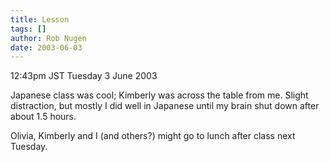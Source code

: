 ```yaml
---
title: Lesson
tags: []
author: Rob Nugen
date: 2003-06-03
---
```


<p class=date>12:43pm JST Tuesday 3 June 2003</p>

<p>Japanese class was cool; Kimberly was across the table from me.
Slight distraction, but mostly I did well in Japanese until my brain
shut down after about 1.5 hours.</p>

<p>Olivia, Kimberly and I (and others?) might go to lunch after class
next Tuesday.</p>
